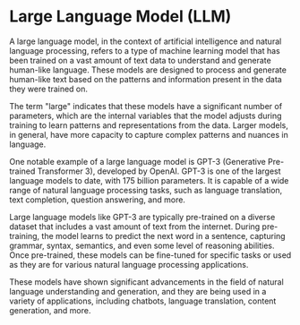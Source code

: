 # Large Language Model (LLM)
A large language model, in the context of artificial intelligence and natural language processing, refers to a type of machine learning model that has been trained on a vast amount of text data to understand and generate human-like language. These models are designed to process and generate human-like text based on the patterns and information present in the data they were trained on.

The term "large" indicates that these models have a significant number of parameters, which are the internal variables that the model adjusts during training to learn patterns and representations from the data. Larger models, in general, have more capacity to capture complex patterns and nuances in language.

One notable example of a large language model is GPT-3 (Generative Pre-trained Transformer 3), developed by OpenAI. GPT-3 is one of the largest language models to date, with 175 billion parameters. It is capable of a wide range of natural language processing tasks, such as language translation, text completion, question answering, and more.

Large language models like GPT-3 are typically pre-trained on a diverse dataset that includes a vast amount of text from the internet. During pre-training, the model learns to predict the next word in a sentence, capturing grammar, syntax, semantics, and even some level of reasoning abilities. Once pre-trained, these models can be fine-tuned for specific tasks or used as they are for various natural language processing applications.

These models have shown significant advancements in the field of natural language understanding and generation, and they are being used in a variety of applications, including chatbots, language translation, content generation, and more.
